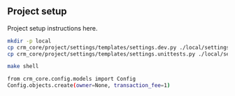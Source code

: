## Project setup

Project setup instructions here.

```bash
mkdir -p local
cp crm_core/project/settings/templates/settings.dev.py ./local/settings.dev.py
cp crm_core/project/settings/templates/settings.unittests.py ./local/settings.unittests.py
```

```bash
make shell

from crm_core.config.models import Config
Config.objects.create(owner=None, transaction_fee=1)
```
